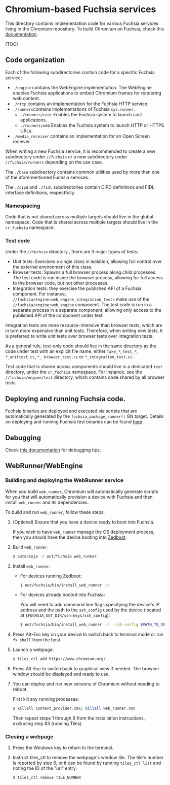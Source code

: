 # Chromium-based Fuchsia services
This directory contains implementation code for various Fuchsia services living
in the Chromium repository. To build Chromium on Fuchsia, check this
[documentation](../docs/fuchsia/build_instructions.md).

[TOC]

## Code organization
Each of the following subdirectories contain code for a specific Fuchsia
service:
* `./engine` contains the WebEngine implementation. The WebEngine enables
Fuchsia applications to embed Chromium frames for rendering web content.
* `./http` contains an implementation for the Fuchsia HTTP service.
* `./runners`contains implementations of Fuchsia `sys.runner`.
    * `./runners/cast` Enables the Fuchsia system to launch cast applications.
    * `./runners/web` Enables the Fuchsia system to launch HTTP or HTTPS URLs.
* `./media_receiver` contains an implementation for an Open Screen receiver.

When writing a new Fuchsia service, it is recommended to create a new
subdirectory under `//fuchsia` or a new subdirectory under `//fuchsia/runners`
depending on the use case.

The `./base` subdirectory contains common utilities used by more than one of
the aforementioned Fuchsia services.

The `./cipd` and `./fidl` subdirectories contain CIPD definitions and FIDL
interface definitions, respectfully.

### Namespacing

Code that is not shared across multiple targets should live in the global
namespace. Code that is shared across multiple targets should live in the
`cr_fuchsia` namespace.

### Test code

Under the `//fuchsia` directory , there are 3 major types of tests:
* Unit tests: Exercises a single class in isolation, allowing full control
  over the external environment of this class.
* Browser tests: Spawns a full browser process along child processes. The test
  code is run inside the browser process, allowing for full access to the
  browser code, but not other processes.
* Integration tests: they exercise the published API of a Fuchsia component. For
  instance, `//fuchsia/engine:web_engine_integration_tests` make use of the
  `//fuchsia/engine:web_engine` component. The test code is run in a separate
  process in a separate component, allowing only access to the published API of
  the component under test.

Integration tests are more resource-intensive than browser tests, which are in
turn more expensive than unit tests. Therefore, when writing new tests, it is
preferred to write unit tests over browser tests over integration tests.

As a general rule, test-only code should live in the same directory as the code
under test with an explicit file name, either `fake_*`, `test_*`,
`*_unittest.cc`, `*_ browser_test.cc` or `*_integration_test.cc`.

Test code that is shared across components should live in a dedicated `test`
directory, under the `cr_fuchsia` namespace. For instance, see the
`//fuchsia/engine/test` directory, which contains code shared by all browser
tests.

## Deploying and running Fuchsia code.

Fuchsia binaries are deployed and executed via scripts that are automatically
generated by the `fuchsia_package_runner()` GN target. Details on deploying and
running Fuchsia test binaries can be found
[here](../docs/fuchsia/gtests.md)

## Debugging

Check [this documentation](../docs/fuchsia/debug_instructions.md) for
debugging tips.


## WebRunner/WebEngine

### Building and deploying the WebRunner service

When you build `web_runner`, Chromium will automatically generate scripts for
you that will automatically provision a device with Fuchsia and then install
`web_runner` and its dependencies.

To build and run `web_runner`, follow these steps:

1. (Optional) Ensure that you have a device ready to boot into Fuchsia.

    If you wish to have `web_runner` manage the OS deployment process, then you
    should have the device booting into
    [Zedboot](https://fuchsia.googlesource.com/zircon/+/master/docs/targets/usb_setup.md).

2. Build `web_runner`.

    ```bash
    $ autoninja -C out/fuchsia web_runner
    ```

3. Install `web_runner`.

    * For devices running Zedboot:

        ```bash
        $ out/fuchsia/bin/install_web_runner -d
        ```

    * For devices already booted into Fuchsia:

        You will need to add command line flags specifying the device's IP
        address and the path to the `ssh_config` used by the device
        (located at `$FUCHSIA_OUT_DIR/ssh-keys/ssh_config`):

        ```bash
        $ out/fuchsia/bin/install_web_runner -d --ssh-config $PATH_TO_SSH_CONFIG
        ```

4. Press Alt-Esc key on your device to switch back to terminal mode or run
`fx shell` from the host.

5. Launch a webpage.

    ```bash
    $ tiles_ctl add https://www.chromium.org/
    ```

6. Press Alt-Esc to switch back to graphical view if needed. The browser
window should be displayed and ready to use.

7. You can deploy and run new versions of Chromium without needing to reboot.

    First kill any running processes:

    ```bash
    $ killall context_provider.cmx; killall web_runner.cmx
    ```

    Then repeat steps 1 through 6 from the installation instructions, excluding
    step #3 (running Tiles).


### Closing a webpage

1. Press the Windows key to return to the terminal.

2. Instruct tiles_ctl to remove the webpage's window tile. The tile's number is
    reported by step 6, or it can be found by running `tiles_ctl list` and
    noting the ID of the "url" entry.

    ```bash
    $ tiles_ctl remove TILE_NUMBER
    ```
